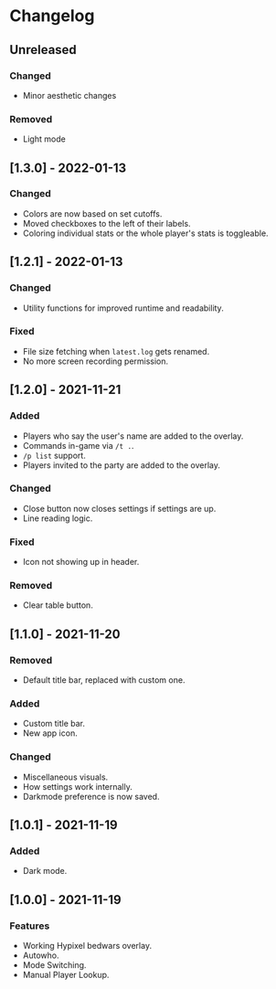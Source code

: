 # Changelog

## Unreleased
### Changed
 - Minor aesthetic changes
### Removed
 - Light mode

## [1.3.0] - 2022-01-13
### Changed
 - Colors are now based on set cutoffs.
 - Moved checkboxes to the left of their labels.
 - Coloring individual stats or the whole player's stats is toggleable.

## [1.2.1] - 2022-01-13
### Changed
 - Utility functions for improved runtime and readability.
### Fixed
 - File size fetching when `latest.log` gets renamed.
 - No more screen recording permission.

## [1.2.0] - 2021-11-21
### Added
 - Players who say the user's name are added to the overlay.
 - Commands in-game via `/t .`.
 - `/p list` support.
 - Players invited to the party are added to the overlay.
### Changed
 - Close button now closes settings if settings are up.
 - Line reading logic.
### Fixed
 - Icon not showing up in header.
### Removed
 - Clear table button.

## [1.1.0] - 2021-11-20
### Removed
 - Default title bar, replaced with custom one.
### Added
 - Custom title bar.
 - New app icon.
### Changed
 - Miscellaneous visuals.
 - How settings work internally.
 - Darkmode preference is now saved.

## [1.0.1] - 2021-11-19
### Added
 - Dark mode.

## [1.0.0] - 2021-11-19
### Features
 - Working Hypixel bedwars overlay.
 - Autowho.
 - Mode Switching.
 - Manual Player Lookup.
